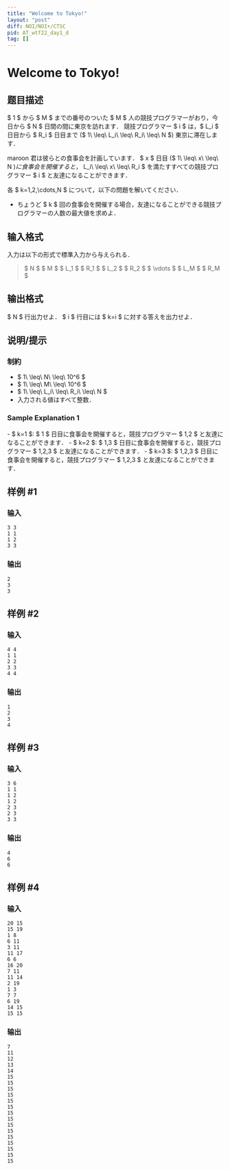 ```yaml
---
title: "Welcome to Tokyo!"
layout: "post"
diff: NOI/NOI+/CTSC
pid: AT_wtf22_day1_d
tag: []
---
```


# Welcome to Tokyo!

## 题目描述

[problemUrl]: https://atcoder.jp/contests/wtf22-day1-open/tasks/wtf22_day1_d

$ 1 $ から $ M $ までの番号のついた $ M $ 人の競技プログラマーがおり，今日から $ N $ 日間の間に東京を訪れます． 競技プログラマー $ i $ は，$ L_i $ 日目から $ R_i $ 日目まで ($ 1\ \leq\ L_i\ \leq\ R_i\ \leq\ N $) 東京に滞在します．

maroon 君は彼らとの食事会を計画しています． $ x $ 日目 ($ 1\ \leq\ x\ \leq\ N $) に食事会を開催すると，$ L_i\ \leq\ x\ \leq\ R_i $ を満たすすべての競技プログラマー $ i $ と友達になることができます．

各 $ k=1,2,\cdots,N $ について，以下の問題を解いてください．

- ちょうど $ k $ 回の食事会を開催する場合，友達になることができる競技プログラマーの人数の最大値を求めよ．

## 输入格式

入力は以下の形式で標準入力から与えられる．

> $ N $ $ M $ $ L_1 $ $ R_1 $ $ L_2 $ $ R_2 $ $ \vdots $ $ L_M $ $ R_M $

## 输出格式

$ N $ 行出力せよ． $ i $ 行目には $ k=i $ に対する答えを出力せよ．

## 说明/提示

### 制約

- $ 1\ \leq\ N\ \leq\ 10^6 $
- $ 1\ \leq\ M\ \leq\ 10^6 $
- $ 1\ \leq\ L_i\ \leq\ R_i\ \leq\ N $
- 入力される値はすべて整数．

### Sample Explanation 1

\- $ k=1 $: $ 1 $ 日目に食事会を開催すると，競技プログラマー $ 1,2 $ と友達になることができます． - $ k=2 $: $ 1,3 $ 日目に食事会を開催すると，競技プログラマー $ 1,2,3 $ と友達になることができます． - $ k=3 $: $ 1,2,3 $ 日目に食事会を開催すると，競技プログラマー $ 1,2,3 $ と友達になることができます．

## 样例 #1

### 输入

```
3 3
1 1
1 2
3 3
```

### 输出

```
2
3
3
```

## 样例 #2

### 输入

```
4 4
1 1
2 2
3 3
4 4
```

### 输出

```
1
2
3
4
```

## 样例 #3

### 输入

```
3 6
1 1
1 2
1 2
2 3
2 3
3 3
```

### 输出

```
4
6
6
```

## 样例 #4

### 输入

```
20 15
15 19
1 8
6 11
3 11
11 17
6 6
16 20
7 11
11 14
2 19
1 3
7 7
6 19
14 15
15 15
```

### 输出

```
7
11
12
13
14
15
15
15
15
15
15
15
15
15
15
15
15
15
15
15
```

